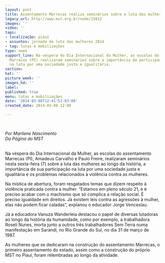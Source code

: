 ```yaml
---
layout: post
title: Assentamento Marrecas realiza seminários sobre a luta das mulheres
legacy_url: http://www.mst.org.br/node/15812
images: ''
video: ''
tags:
- localização: piauí
- assuntos: jornada de luta das mulheres 2014
- tag: lutas e mobilizações
type: news
support_line: Na véspera do Dia Internacional da Mulher, as escolas do assentamento
  Marrecas (PI) realizaram seminários sobre a importância da participação das mulheres
  na luta por uma sociedade justa e igualitária.
section: 
hat: ''
picture_week: ''
images_hd: ''
label: 
published: true
menu: lutas e mobilizações
date: '2014-03-08T12:41:52-03:00'
created_date: 2014-03-08 12:00

---
```

<p><style type="text/css">p { margin-bottom: 0.21cm; }</style></p><p style="margin-bottom: 0cm;">&nbsp;</p><p style="margin-bottom: 0cm;"><em>Por Marilene Nascimento  <br>Da Página do MST</em></p> <p style="margin-bottom: 0cm;"><br>Na véspera do Dia Internacional da Mulher, as escolas do assentamento Marrecas (PI), Amadeus Carvalho e Paulo Freire, realizaram seminários nesta sexta-feira (7) sobre a luta das mulheres ao longo da história, a importância de sua participação na luta por uma sociedade justa e igualitária e os problemas relacionados à violência contra as mulheres.</p> <p style="margin-bottom: 0cm;">Na mística de abertura, foram resgatados temas que dizem respeito à violência praticada contra a mulher. “Estamos em pleno século 21, e é preciso acabar com o machismo que só complica a relação social. É preciso igualdade em direitos. Já existem leis contra as agressões à mulher, elas não podem ficar caladas”, explanou o educador Jorge Venceslau.</p> <p style="margin-bottom: 0cm;">Já a educadora Vanuza Wanderleia destacou o papel de diversas lutadoras  ao longo da história da humanidade, como por exemplo, a trabalhadora Roseli Nunes, morta junto a outros três trabalhadores Sem Terra numa manifestação em Sarandi, no Rio Grande do Sul, no dia 31 de março de 1987.</p> <p style="margin-bottom: 0cm;">As mulheres que se dedicaram na construção do assentamento Marrecas, o primeiro assentamento do estado, assim como a construção do próprio MST no Piauí, foram relembradas ao longo da atividade.</p><p style="margin-bottom: 0cm;">&nbsp;</p>
